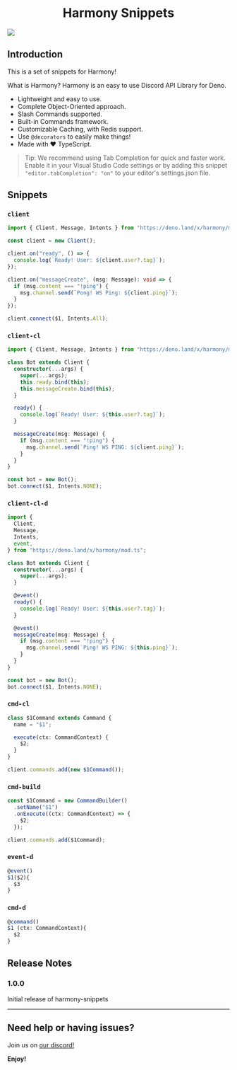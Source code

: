<h1 align="center"> Harmony Snippets </h1>

<img align="center" src="https://images-ext-2.discordapp.net/external/I5sbBtaBD8JEMWkMosL8qqTOqRqlIcEgS5GbTJl97kY/https/tejas.has-no-bra.in/f/hSbfta.gif?width=909&height=559"  />

## Introduction

This is a set of snippets for Harmony!

What is Harmony?
Harmony is an easy to use Discord API Library for Deno.

- Lightweight and easy to use.
- Complete Object-Oriented approach.
- Slash Commands supported.
- Built-in Commands framework.
- Customizable Caching, with Redis support.
- Use `@decorators` to easily make things!
- Made with ❤️ TypeScript.

> Tip: We recommend using Tab Completion for quick and faster work. Enable it in your Visual Studio Code settings or by adding this snippet `"editor.tabCompletion": "on"` to your editor's settings.json file.

## Snippets

### `client`

```ts
import { Client, Message, Intents } from "https://deno.land/x/harmony/mod.ts";

const client = new Client();

client.on("ready", () => {
  console.log(`Ready! User: ${client.user?.tag}`);
});

client.on("messageCreate", (msg: Message): void => {
  if (msg.content === "!ping") {
    msg.channel.send(`Pong! WS Ping: ${client.ping}`);
  }
});

client.connect($1, Intents.All);
```

### `client-cl`

```ts
import { Client, Message, Intents } from "https://deno.land/x/harmony/mod.ts";

class Bot extends Client {
  constructor(...args) {
    super(...args);
    this.ready.bind(this);
    this.messageCreate.bind(this);
  }

  ready() {
    console.log(`Ready! User: ${this.user?.tag}`);
  }

  messageCreate(msg: Message) {
    if (msg.content === "!ping") {
      msg.channel.send(`Ping! WS PING: ${client.ping}`);
    }
  }
}

const bot = new Bot();
bot.connect($1, Intents.NONE);
```

### `client-cl-d`

```ts
import {
  Client,
  Message,
  Intents,
  event,
} from "https://deno.land/x/harmony/mod.ts";

class Bot extends Client {
  constructor(...args) {
    super(...args);
  }

  @event()
  ready() {
    console.log(`Ready! User: ${this.user?.tag}`);
  }

  @event()
  messageCreate(msg: Message) {
    if (msg.content === "!ping") {
      msg.channel.send(`Ping! WS PING: ${this.ping}`);
    }
  }
}

const bot = new Bot();
bot.connect($1, Intents.NONE);
```

### `cmd-cl`

```ts
class $1Command extends Command {
  name = "$1";

  execute(ctx: CommandContext) {
    $2;
  }
}

client.commands.add(new $1Command());
```

### `cmd-build`

```ts
const $1Command = new CommandBuilder()
  .setName("$1")
  .onExecute((ctx: CommandContext) => {
    $2;
  });

client.commands.add($1Command);
```

### `event-d`

```ts
@event()
$1($2){
  $3
}
```

### `cmd-d`

```ts
@command()
$1 (ctx: CommandContext){
  $2
}
```

## Release Notes

### 1.0.0

Initial release of harmony-snippets

---

## Need help or having issues?

Join us on [our discord!](https://discord.gg/WVN2JF2FRv)

**Enjoy!**
